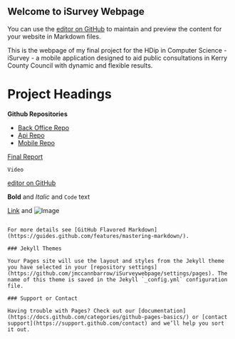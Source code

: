 ## Welcome to iSurvey Webpage

You can use the [editor on GitHub](https://github.com/jmccannbarrow/iSurveywebpage/edit/gh-pages/index.md) to maintain and preview the content for your website in Markdown files.

This is the webpage of my final project for the HDip in Computer Science - iSurvey - a mobile application designed to aid public consultations in Kerry County Council with dynamic and flexible results.

# Project Headings

  **Github Repositories**
 - [Back Office Repo](https://github.com/jmccannbarrow/iSurveybackoffice)
 - [Api Repo](https://github.com/jmccannbarrow/isurveyapi)
 - [Mobile Repo](https://github.com/jmccannbarrow/isurveymobile)

 [Final Report](https://github.com/jmccannbarrow/iSurveywebpage/blob/gh-pages/finalreport.pdf)
 
    Video


[editor on GitHub](https://www.kerrycoco.ie)


**Bold** and _Italic_ and `Code` text

[Link](url) and ![Image](src)
```

For more details see [GitHub Flavored Markdown](https://guides.github.com/features/mastering-markdown/).

### Jekyll Themes

Your Pages site will use the layout and styles from the Jekyll theme you have selected in your [repository settings](https://github.com/jmccannbarrow/iSurveywebpage/settings/pages). The name of this theme is saved in the Jekyll `_config.yml` configuration file.

### Support or Contact

Having trouble with Pages? Check out our [documentation](https://docs.github.com/categories/github-pages-basics/) or [contact support](https://support.github.com/contact) and we’ll help you sort it out.
